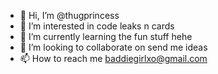 - 👋 Hi, I’m @thugprincess
- 👀 I’m interested in code leaks n cards
- 🌱 I’m currently learning the fun stuff hehe
- 💞️ I’m looking to collaborate on send me ideas
- 📫 How to reach me baddiegirlxo@gmail.com

<!---
thugprincess/thugprincess is a ✨ special ✨ repository because its `README.md` (this file) appears on your GitHub profile.
You can click the Preview link to take a look at your changes.
--->
